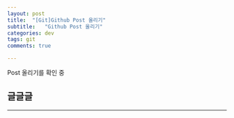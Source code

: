 ```yaml
---
layout: post
title:  "[Git]Github Post 올리기"
subtitle:   "Github Post 올리기"
categories: dev
tags: git
comments: true

---
```


Post 올리기를 확인 중 

## 글글글

---

